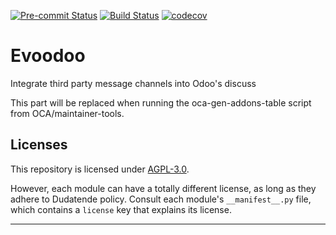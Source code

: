 
<!-- /!\ Non OCA Context : Set here the badge of your runbot / runboat instance. -->
[![Pre-commit Status](https://github.com/dudatende/evoodoo/actions/workflows/pre-commit.yml/badge.svg?branch=18.0)](https://github.com/dudatende/evoodoo/actions/workflows/pre-commit.yml?query=branch%3A18.0)
[![Build Status](https://github.com/dudatende/evoodoo/actions/workflows/test.yml/badge.svg?branch=18.0)](https://github.com/dudatende/evoodoo/actions/workflows/test.yml?query=branch%3A18.0)
[![codecov](https://codecov.io/gh/dudatende/evoodoo/branch/18.0/graph/badge.svg)](https://codecov.io/gh/dudatende/evoodoo)
<!-- /!\ Non OCA Context : Set here the badge of your translation instance. -->

<!-- /!\ do not modify above this line -->

# Evoodoo

Integrate third party message channels into Odoo's discuss

<!-- /!\ do not modify below this line -->

<!-- prettier-ignore-start -->

[//]: # (addons)

This part will be replaced when running the oca-gen-addons-table script from OCA/maintainer-tools.

[//]: # (end addons)

<!-- prettier-ignore-end -->

## Licenses

This repository is licensed under [AGPL-3.0](LICENSE).

However, each module can have a totally different license, as long as they adhere to Dudatende
policy. Consult each module's `__manifest__.py` file, which contains a `license` key
that explains its license.

----
<!-- /!\ Non OCA Context : Set here the full description of your organization. -->
